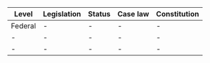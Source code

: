 | Level | Legislation | Status | Case law | Constitution |
|---|---|---|---|---|
| Federal | - | - | - | - |
| - | - | - | - | - |
| - | - | - | - | - |